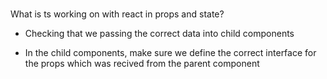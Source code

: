 #

What is ts working on with react in props and state?

- Checking that we passing the correct data into child components

- In the child components, make sure we define the correct interface for the props which was recived from the parent component
